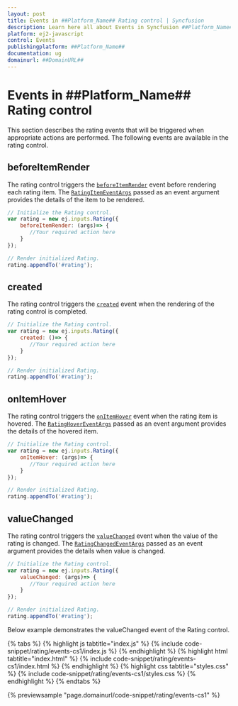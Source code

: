 ```yaml
---
layout: post
title: Events in ##Platform_Name## Rating control | Syncfusion
description: Learn here all about Events in Syncfusion ##Platform_Name## Rating control of Syncfusion Essential JS 2 and more.
platform: ej2-javascript
control: Events 
publishingplatform: ##Platform_Name##
documentation: ug
domainurl: ##DomainURL##
---
```


# Events in ##Platform_Name## Rating control

This section describes the rating events that will be triggered when appropriate actions are performed. The following events are available in the rating control.

## beforeItemRender

The rating control triggers the [`beforeItemRender`](../api/rating#beforeitemrender) event before rendering each rating item. The [`RatingItemEventArgs`](../api/rating/ratingItemEventArgs/) passed as an event argument provides the details of the item to be rendered.

```js
// Initialize the Rating control.
var rating = new ej.inputs.Rating({
    beforeItemRender: (args)=> {
       //Your required action here
    }
});

// Render initialized Rating.
rating.appendTo('#rating');

```

## created

The rating control triggers the [`created`](../api/rating#created) event when the rendering of the rating control is completed.

```js
// Initialize the Rating control.
var rating = new ej.inputs.Rating({
    created: ()=> {
       //Your required action here
    }
});

// Render initialized Rating.
rating.appendTo('#rating');

```

## onItemHover

The rating control triggers the [`onItemHover`](../api/rating#onitemhover) event when the rating item is hovered. The [`RatingHoverEventArgs`](../api/rating/ratingHoverEventArgs/) passed as an event argument provides the details of the hovered item.

```js
// Initialize the Rating control.
var rating = new ej.inputs.Rating({
    onItemHover: (args)=> {
       //Your required action here
    }
});

// Render initialized Rating.
rating.appendTo('#rating');

```

## valueChanged

The rating control triggers the [`valueChanged`](../api/rating/#valuechanged) event when the value of the rating is changed. The [`RatingChangedEventArgs`](../api/rating/ratingChangedEventArgs/) passed as an event argument provides the details when value is changed.

```js
// Initialize the Rating control.
var rating = new ej.inputs.Rating({
    valueChanged: (args)=> {
       //Your required action here
    }
});

// Render initialized Rating.
rating.appendTo('#rating');

```

Below example demonstrates the valueChanged event of the Rating control.

{% tabs %}
{% highlight js tabtitle="index.js" %}
{% include code-snippet/rating/events-cs1/index.js %}
{% endhighlight %}
{% highlight html tabtitle="index.html" %}
{% include code-snippet/rating/events-cs1/index.html %}
{% endhighlight %}
{% highlight css tabtitle="styles.css" %}
{% include code-snippet/rating/events-cs1/styles.css %}
{% endhighlight %}
{% endtabs %}
        
{% previewsample "page.domainurl/code-snippet/rating/events-cs1" %}
